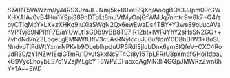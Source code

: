 $START$5VAWzm//yJ4RSXJzaJLJNmj5k+00xeSSjXq/AoogBQs3JJpm09rGWXHXAIAv0vB4Hm1YSpj389nDTpLt8mJVtMyOnjGfWMJq7nmtc9w8k7+Q4/zbyCTIqMbYxLX+zXHKg9juXiaSWgN2Qx6ewEwaDs4TBY+Y3we89oLuoAVehVPTvj89NPRfF7E/aYUwLt1sGD89vBB8T97IR12bt+IWPJYhY2sHsSN2GC++7vhdNd7nZ3LbqeLgEMNWfUflV3cLAsRNyIccuJJ6uNdnY0D8bDlW3+8uSLNndvpTjPdWtYxmrNPK+b9OLebllrpduUP6RdISjIdbDnx6ym8lQfeV+CXC4RoJdR30/zY1NZw1EqiGTmR/1DvJtSkxNc9T4Ci8y15TpLFRrU8pYmbfGHoi1dbaLkG9VycEhoybES7c1VZsjMLgbYT8WPZDFaoxqAgMN3Ii4GGpJMWRzZwn6hY+1A==$END$
